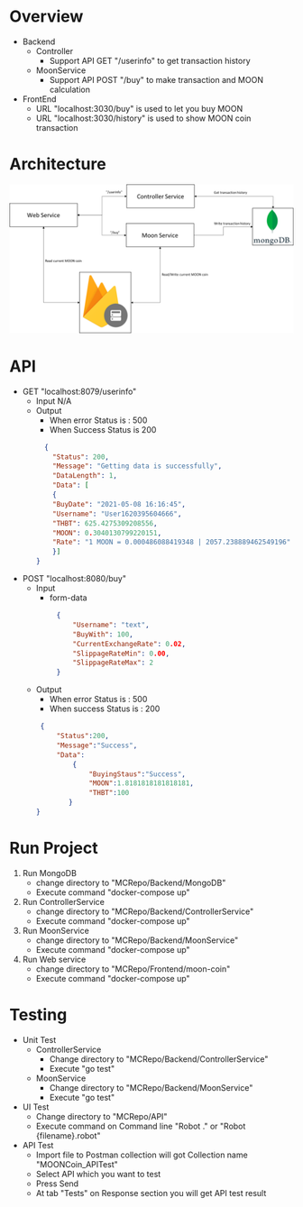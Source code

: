 
# Overview
 - Backend
	- Controller 
		- Support API GET "/userinfo" to get transaction history
	 - MoonService
		 - Support API POST "/buy" to make transaction and MOON calculation
 - FrontEnd
	 - URL "localhost:3030/buy" is used to let you buy MOON 
	 - URL "localhost:3030/history" is used to show MOON coin transaction 

# Architecture
![Project Architecture](https://github.com/NunChatSpace/MCRepo/blob/main/ProjectArchitecture.png)

# API
 - GET "localhost:8079/userinfo"
	 - Input N/A
	 - Output
		 - When error Status is : 500
		 - When Success Status is 200
		```json
		  {
			"Status": 200,
			"Message": "Getting data is successfully",
			"DataLength": 1,
			"Data": [
			{
			"BuyDate": "2021-05-08 16:16:45",
			"Username": "User1620395604666",
			"THBT": 625.4275309208556,
			"MOON": 0.3040130799220151,
			"Rate": "1 MOON = 0.000486088419348 | 2057.238889462549196"
			}]
		}
 - POST "localhost:8080/buy"
	 - Input
		 - form-data
		```json
			 {
				 "Username": "text",
				 "BuyWith": 100,
				 "CurrentExchangeRate": 0.02,
				 "SlippageRateMin": 0.00,
				 "SlippageRateMax": 2
			 }
	- Output
		- When error Status is : 500
		- When success Status is : 200
		```json
		 {
			 "Status":200,
			 "Message":"Success",
			 "Data":
				 {
					 "BuyingStaus":"Success",
					 "MOON":1.8181818181818181,
					 "THBT":100
				}
		}

# Run Project
1. Run MongoDB
	- change directory to "MCRepo/Backend/MongoDB"
	- Execute command "docker-compose up"
2. Run ControllerService
	- change directory to "MCRepo/Backend/ControllerService"
	- Execute command "docker-compose up"
3. Run MoonService
	- change directory to "MCRepo/Backend/MoonService"
	- Execute command "docker-compose up"
4. Run Web service
	- change directory to "MCRepo/Frontend/moon-coin"
	- Execute command "docker-compose up"

# Testing
- Unit Test
	- ControllerService
		- Change directory to "MCRepo/Backend/ControllerService"
		- Execute "go test"
	- MoonService
		- Change directory to "MCRepo/Backend/MoonService"
		- Execute "go test"
- UI Test
	- Change directory to "MCRepo/API"
	- Execute command on Command line "Robot ." or "Robot {filename}.robot"
- API Test
	- Import file to Postman collection will got Collection name "MOONCoin_APITest"
	- Select API which you want to test
	- Press Send
	- At tab "Tests" on Response section you will get API test result